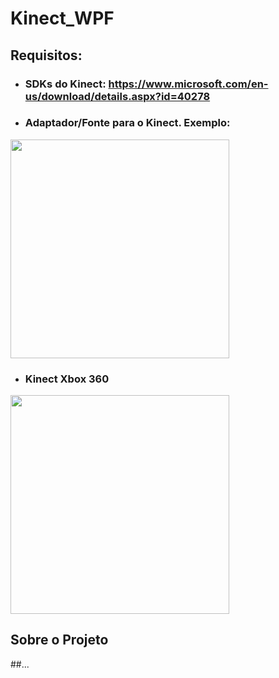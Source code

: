 # Kinect_WPF

## Requisitos:
- ### SDKs do Kinect: https://www.microsoft.com/en-us/download/details.aspx?id=40278
- ### Adaptador/Fonte para o Kinect. Exemplo: <br> 
<img src="https://user-images.githubusercontent.com/72676389/184257966-263d28a1-7f7d-45da-834c-b4d284ccb3bc.png" height="350">


- ### Kinect Xbox 360 <br> 
<img src="https://user-images.githubusercontent.com/72676389/184256007-233e43fb-2425-4834-aac7-c749aee0ab3d.png" height="350">
 
  
## Sobre o Projeto
##...
